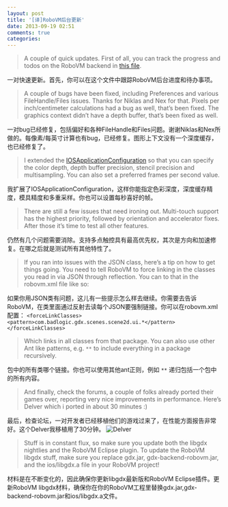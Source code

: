 ```yaml
---
layout: post
title: '[译]RoboVM后台更新'
date: 2013-09-19 02:51
comments: true
categories: 
---
```

> A couple of quick updates. First of all, you can track the progress and todos on the RoboVM backend in [this file](https://github.com/libgdx/libgdx/blob/master/backends/gdx-backend-robovm/todos.txt).

一对快速更新。首先，你可以在这个文件中跟踪RoboVM后台进度和待办事项。

> A couple of bugs have been fixed, including Preferences and various FileHandle/Files issues. Thanks for Niklas and Nex for that. Pixels per inch/centimeter calculations had a bug as well, that’s been fixed. The graphics context didn’t have a depth buffer, that’s been fixed as well.

一对bug已经修复，包括偏好和各种FileHandle和Files问题。谢谢Niklas和Nex所做的。每像素/每英寸计算也有bug，已经修复。图形上下文没有一个深度缓存，也已经修复了。

> I extended the [IOSApplicationConfiguration](https://github.com/libgdx/libgdx/blob/master/backends/gdx-backend-robovm/src/com/badlogic/gdx/backends/iosrobovm/IOSApplicationConfiguration.java#L17) so that you can specify the color depth, depth buffer precision, stencil precision and multisampling. You can also set a preferred frames per second value.

我扩展了IOSApplicationConfiguration，这样你能指定色彩深度，深度缓存精度，模具精度和多重采样。你也可以设置每秒喜好的帧。

> There are still a few issues that need ironing out. Multi-touch support has the highest priority, followed by orientation and accelerator fixes. After those it’s time to test all other features.

仍然有几个问题需要消除。支持多点触控具有最高优先权，其次是方向和加速修复。在哪之后就是测试所有其他特性了。

> If you ran into issues with the JSON class, here’s a tip on how to get things going. You need to tell RoboVM to force linking in the classes you read in via JSON through reflection. You can to that in the robovm.xml file like so:

如果你用JSON类有问题，这儿有一些提示怎么样去继续。你需要去告诉RoboVM，在类里面通过反射去读每个JSON要强制链接。你可以在robovm.xml配置：
`<forceLinkClasses>
    <pattern>com.badlogic.gdx.scenes.scene2d.ui.*</pattern>
  </forceLinkClasses>`
  
> Which links in all classes from that package. You can also use other Ant like patterns, e.g. `**` to include everything in a package recursively.

包中的所有类哪个链接。你也可以使用其他ant正则，例如 `**` 递归包括一个包中的所有内容。

> And finally, check the forums, a couple of folks already ported their games over, reporting very nice improvements in performance. Here’s Delver which i ported in about 30 minutes :)

最后，检查论坛，一对开发者已经移植他们的游戏过来了，在性能方面报告非常好。这个Delver我移植用了30分钟。
![Delver](http://libgdx.badlogicgames.com/uploads/Screen%20Shot%202013-09-17%20at%2020.15.27-PmZoKo0BYI.png)

> Stuff is in constant flux, so make sure you update both the libgdx nightlies and the RoboVM Eclipse plugin. To update the RoboVM libgdx stuff, make sure you replace gdx.jar, gdx-backend-robovm.jar, and the ios/libgdx.a file in your RoboVM project!

材料是在不断变化的，因此确保你更新libgdx最新版和RoboVM Eclipse插件。更新RoboVM libgdx材料，确保你在你的RoboVM工程里替换gdx.jar,gdx-backend-robovm.jar和ios/libgdx.a文件。